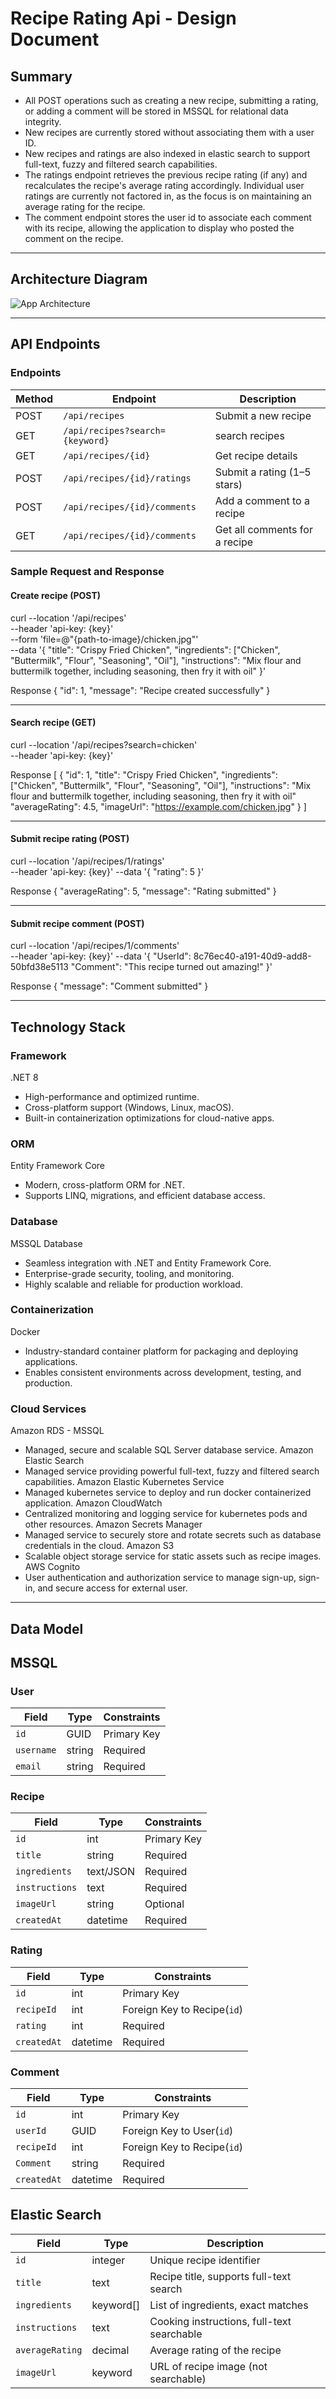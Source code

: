 # Recipe Rating Api - Design Document

## Summary
- All POST operations such as creating a new recipe, submitting a rating, or adding a comment will be stored in MSSQL for relational data integrity.
- New recipes are currently stored without associating them with a user ID.
- New recipes and ratings are also indexed in elastic search to support full-text, fuzzy and filtered search capabilities.
- The ratings endpoint retrieves the previous recipe rating (if any) and recalculates the recipe's average rating accordingly. Individual user ratings are currently not factored in, as the focus is on maintaining an average rating for the recipe.
- The comment endpoint stores the user id to associate each comment with its recipe, allowing the application to display who posted the comment on the recipe.

---

## Architecture Diagram
![App Architecture](assets/architecture-diagram.jpg)

---

## API Endpoints

### Endpoints
| Method | Endpoint                          | Description                             |
|--------|-----------------------------------|-----------------------------------------|
| POST   | `/api/recipes`                    | Submit a new recipe                     |
| GET    | `/api/recipes?search={keyword}`   | search recipes                          |
| GET    | `/api/recipes/{id}`               | Get recipe details                      |
| POST   | `/api/recipes/{id}/ratings`       | Submit a rating (1–5 stars)             |
| POST   | `/api/recipes/{id}/comments`      | Add a comment to a recipe               |
| GET    | `/api/recipes/{id}/comments`      | Get all comments for a recipe           |

### Sample Request and Response
#### Create recipe (POST)
curl --location '/api/recipes' \
--header 'api-key: {key}' \
--form 'file=@"{path-to-image}/chicken.jpg"' \
--data '{
            "title": "Crispy Fried Chicken",
            "ingredients": ["Chicken", "Buttermilk", "Flour", "Seasoning", "Oil"],
            "instructions": "Mix flour and buttermilk together, including seasoning, then fry it with oil"
        }'

Response
{
  "id": 1,
  "message": "Recipe created successfully"
}

---
#### Search recipe (GET)
curl --location '/api/recipes?search=chicken' \
--header 'api-key: {key}'

Response
[
  {
    "id": 1,
    "title": "Crispy Fried Chicken",
    "ingredients": ["Chicken", "Buttermilk", "Flour", "Seasoning", "Oil"],
    "instructions": "Mix flour and buttermilk together, including seasoning, then fry it with oil"
    "averageRating": 4.5,
    "imageUrl": "https://example.com/chicken.jpg"
  }
]

---
#### Submit recipe rating (POST)
curl --location '/api/recipes/1/ratings' \
--header 'api-key: {key}'
--data  '{
            "rating": 5
         }'

Response
{
    "averageRating": 5,
    "message": "Rating submitted"
}

---
#### Submit recipe comment (POST)
curl --location '/api/recipes/1/comments' \
--header 'api-key: {key}'
--data  '{
            "UserId": 8c76ec40-a191-40d9-add8-50bfd38e5113
            "Comment": "This recipe turned out amazing!"
         }'

Response
{
    "message": "Comment submitted"
}

---

## Technology Stack
### Framework
.NET 8
- High-performance and optimized runtime.
- Cross-platform support (Windows, Linux, macOS).
- Built-in containerization optimizations for cloud-native apps.

### ORM
Entity Framework Core
- Modern, cross-platform ORM for .NET.
- Supports LINQ, migrations, and efficient database access.

### Database
MSSQL Database
- Seamless integration with .NET and Entity Framework Core.
- Enterprise-grade security, tooling, and monitoring.
- Highly scalable and reliable for production workload.

### Containerization
Docker
- Industry-standard container platform for packaging and deploying applications.
- Enables consistent environments across development, testing, and production.

### Cloud Services
Amazon RDS - MSSQL
- Managed, secure and scalable SQL Server database service.
Amazon Elastic Search
- Managed service providing powerful full-text, fuzzy and filtered search capabilities.
Amazon Elastic Kubernetes Service
- Managed kubernetes service to deploy and run docker containerized application.
Amazon CloudWatch
- Centralized monitoring and logging service for kubernetes pods and other resources.
Amazon Secrets Manager
- Managed service to securely store and rotate secrets such as database credentials in the cloud.
Amazon S3
- Scalable object storage service for static assets such as recipe images.
AWS Cognito
- User authentication and authorization service to manage sign-up, sign-in, and secure access for external user.

---

## Data Model

## MSSQL
### User
| Field          | Type   | Constraints      |
| -------------- | ------ | ---------------- |
| `id`           | GUID   | Primary Key      |
| `username`     | string | Required         |
| `email`        | string | Required         |

### Recipe
| Field          | Type      | Constraints   |
| -------------- | --------- | --------------|
| `id`           | int       | Primary Key   |
| `title`        | string    | Required      |
| `ingredients`  | text/JSON | Required      |
| `instructions` | text      | Required      |
| `imageUrl`     | string    | Optional      |
| `createdAt`    | datetime  | Required      |

### Rating
| Field       | Type     | Constraints                 |
| ----------- | -------- | --------------------------  |
| `id`        | int      | Primary Key                 |
| `recipeId`  | int      | Foreign Key to Recipe(`id`) |
| `rating`    | int      | Required                    |
| `createdAt` | datetime | Required                    |


### Comment
| Field       | Type     | Constraints                |
| ----------- | -------- | -------------------------- |
| `id`        | int      | Primary Key                |
| `userId`    | GUID     | Foreign Key to User(`id`)  |
| `recipeId`  | int      | Foreign Key to Recipe(`id`)|
| `Comment`   | string   | Required                   |
| `createdAt` | datetime | Required                   |

## Elastic Search
| Field           | Type       | Description                                |
| --------------- | ---------- | ------------------------------------------ |
| `id`            | integer    | Unique recipe identifier                   |
| `title`         | text       | Recipe title, supports full-text search    |
| `ingredients`   | keyword[]  | List of ingredients, exact matches         |
| `instructions`  | text       | Cooking instructions, full-text searchable |
| `averageRating` | decimal    | Average rating of the recipe               |
| `imageUrl`      | keyword    | URL of recipe image (not searchable)       |